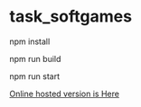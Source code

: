 # task_softgames

npm install

npm run build

npm run start

[Online hosted version is Here](https://adam7060.github.io/task_softgames/)

